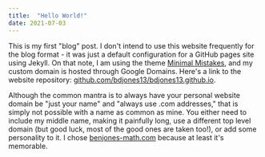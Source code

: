 ```yaml
---
title:  "Hello World!"
date: 2021-07-03
---
```


This is my first "blog" post. I don't intend to use this website frequently for the blog format - it was just a default configuration for a GitHub pages site using Jekyll. On that note, I am using the theme [Minimal Mistakes](https://mmistakes.github.io/minimal-mistakes/), and my custom domain is hosted through Google Domains. Here's a link to the website repository: [github.com/bdjones13/bdjones13.github.io](https://github.com/bdjones13/bdjones13.github.io).

Although the common mantra is to always have your personal website domain be "just your name" and "always use .com addresses," that is simply not possible with a name as common as mine. You either need to include my middle name, making it painfully long, use a different top level domain (but good luck, most of the good ones are taken too!), or add some personality to it. I chose [benjones-math.com](benjones-math.com) because at least it's memorable. 